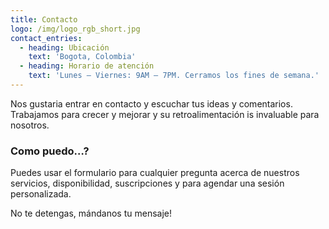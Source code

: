 ```yaml
---
title: Contacto
logo: /img/logo_rgb_short.jpg
contact_entries:
  - heading: Ubicación
    text: 'Bogota, Colombia'
  - heading: Horario de atención
    text: 'Lunes – Viernes: 9AM – 7PM. Cerramos los fines de semana.'
---
```

Nos gustaria entrar en contacto y escuchar tus ideas y comentarios. Trabajamos para crecer y mejorar y su retroalimentación is invaluable para nosotros.

<h3 class="f4 b lh-title mb2">Como puedo…?</h3>

Puedes usar el formulario para cualquier pregunta acerca de nuestros servicios, disponibilidad, suscripciones y para agendar una sesión personalizada. 

No te detengas, mándanos tu mensaje!
